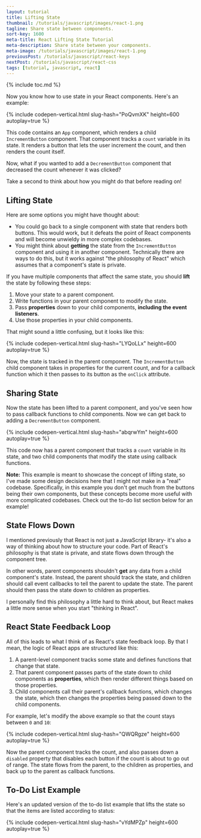 ```yaml
---
layout: tutorial
title: Lifting State
thumbnail: /tutorials/javascript/images/react-1.png
tagline: Share state between components.
sort-key: 1600
meta-title: React Lifting State Tutorial
meta-description: Share state between your components.
meta-image: /tutorials/javascript/images/react-1.png
previousPost: /tutorials/javascript/react-keys
nextPost: /tutorials/javascript/react-css
tags: [tutorial, javascript, react]
---
```


{% include toc.md %}

Now you know how to use state in your React components. Here's an example:

{% include codepen-vertical.html slug-hash="PoQvmXK" height=600 autoplay=true %}

This code contains an `App` component, which renders a child `IncrementButton` component. That component tracks a `count` variable in its state. It renders a button that lets the user increment the count, and then renders the count itself.

Now, what if you wanted to add a `DecrementButton` component that decreased the count whenever it was clicked?

Take a second to think about how you might do that before reading on!

## Lifting State

Here are some options you might have thought about:

- You could go back to a single component with state that renders both buttons. This would work, but it defeats the point of React components and will become unwieldy in more complex codebases.
- You might think about **getting** the state from the `IncrementButton` component and using it in another component. Technically there are ways to do this, but it works against "the philosophy of React" which assumes that a component's state is private.

If you have multiple components that affect the same state, you should **lift** the state by following these steps:

1. Move your state to a parent component.
2. Write functions in your parent component to modify the state.
3. Pass **properties** down to your child components, **including the event listeners**.
4. Use those properties in your child components.

That might sound a little confusing, but it looks like this:

{% include codepen-vertical.html slug-hash="LYQoLLx" height=600 autoplay=true %}

Now, the state is tracked in the parent component. The `IncrementButton` child component takes in properties for the current count, and for a callback function which it then passes to its button as the `onClick` attribute.

## Sharing State

Now the state has been lifted to a parent component, and you've seen how to pass callback functions to child components. Now we can get back to adding a `DecrementButton` component.

{% include codepen-vertical.html slug-hash="abqrwYm" height=600 autoplay=true %}

This code now has a parent component that tracks a `count` variable in its state, and two child components that modify the state using callback functions.

**Note:** This example is meant to showcase the concept of lifting state, so I've made some design decisions here that I might not make in a "real" codebase. Specifically, in this example you don't get much from the buttons being their own components, but these concepts become more useful with more complicated codebases. Check out the to-do list section below for an example!

## State Flows Down

I mentioned previously that React is not just a JavaScript library- it's also a way of thinking about how to structure your code. Part of React's philosophy is that state is private, and state flows down through the component tree.

In other words, parent components shouldn't **get** any data from a child component's state. Instead, the parent should track the state, and children should call event callbacks to tell the parent to update the state. The parent should then pass the state down to children as properties.

I personally find this philosophy a little hard to think about, but React makes a little more sense when you start "thinking in React".

## React State Feedback Loop

All of this leads to what I think of as React's state feedback loop. By that I mean, the logic of React apps are structured like this:

1. A parent-level component tracks some state and defines functions that change that state.
2. That parent component passes parts of the state down to child components as **properties**, which then render different things based on those properties.
3. Child components call their parent's callback functions, which changes the state, which then changes the properties being passed down to the child components.

For example, let's modify the above example so that the count stays between `0` and `10`:

{% include codepen-vertical.html slug-hash="QWQRgze" height=600 autoplay=true %}

Now the parent component tracks the count, and also passes down a `disabled` property that disables each button if the count is about to go out of range. The state flows from the parent, to the children as properties, and back up to the parent as callback functions.

## To-Do List Example

Here's an updated version of the to-do list example that lifts the state so that the items are listed according to status:

{% include codepen-vertical.html slug-hash="vYdMPZp" height=600 autoplay=true %}

